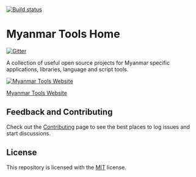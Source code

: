 [![Build status](https://ci.appveyor.com/api/projects/status/369t8u1drtsbvbyg?svg=true)](https://ci.appveyor.com/project/admindagonmetriccom/myanmartools)

# Myanmar Tools Home

[![Gitter](https://badges.gitter.im/myanmartools/community.svg)](https://gitter.im/myanmartools/community?utm_source=badge&utm_medium=badge&utm_campaign=pr-badge)

A collection of useful open source projects for Myanmar specific applications, libraries, language and script tools.

[![Myanmar Tools Website](https://myanmartools.org/assets/images/appicons/v1/ios/ios-appicon-180x180.png)](https://myanmartools.org)

[Myanmar Tools Website](https://myanmartools.org)

## Feedback and Contributing

Check out the [Contributing](CONTRIBUTING.md) page to see the best places to log issues and start discussions.

## License

This repository is licensed with the [MIT](LICENSE) license.